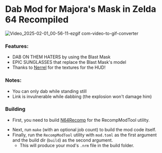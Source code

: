 # Dab Mod for Majora's Mask in Zelda 64 Recompiled
![Video_2025-02-01_00-56-11-ezgif com-video-to-gif-converter](https://github.com/user-attachments/assets/aa4b4dfc-2bac-4203-b319-7832d52307b6)

### Features:
- DAB ON THEM HATERS by using the Blast Mask
- EPIC SUNGLASSES that replace the Blast Mask's model
- Thanks to [Nerrel](https://www.youtube.com/c/nerrel) for the textures for the HUD!

### Notes:
- You can only dab while standing still
- Link is invulnerable while dabbing (the explosion won't damage him)

### Building
- First, you need to build [N64Recomp](https://github.com/N64Recomp/N64Recomp) for the RecompModTool utility.
* Next, run `make` (with an optional job count) to build the mod code itself.
* Finally, run the `RecompModTool` utility with `mod.toml` as the first argument and the build dir (`build`) as the second argument.
  * This will produce your mod's `.nrm` file in the build folder.

